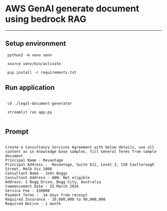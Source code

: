 # AWS GenAI generate document using bedrock RAG

***

## Setup environment

```
 python3 -m venv venv   

 source venv/bin/activate  

 pip install -r requirements.txt  

```

## Run application

```

 cd ./legal-document-generator 

 streamlit run app.py  
 
 ```

 ## Prompt

 ```

Create a Consultancy Services Agreement with below details, use all content as in knowledge base samples, fill General Terms from sample document 
Principal Name - Revantage 
Principal Address -  Revantage, Suite 612, Level 2, 150 Castlereagh Street, Melb Vic 2000
Consultant Name - John Boggs
Consultant Address - ABN: Not eligible		
Address: 1 Bogg Drive, Bogg City, Australia
Commencement Date - 25 March 2026
Service Fee - $10000
Payment Terms -  14 days from receipt 
Required Insurance - 10,000,000 to 90,000,000 
Required Notice - 1 month

```